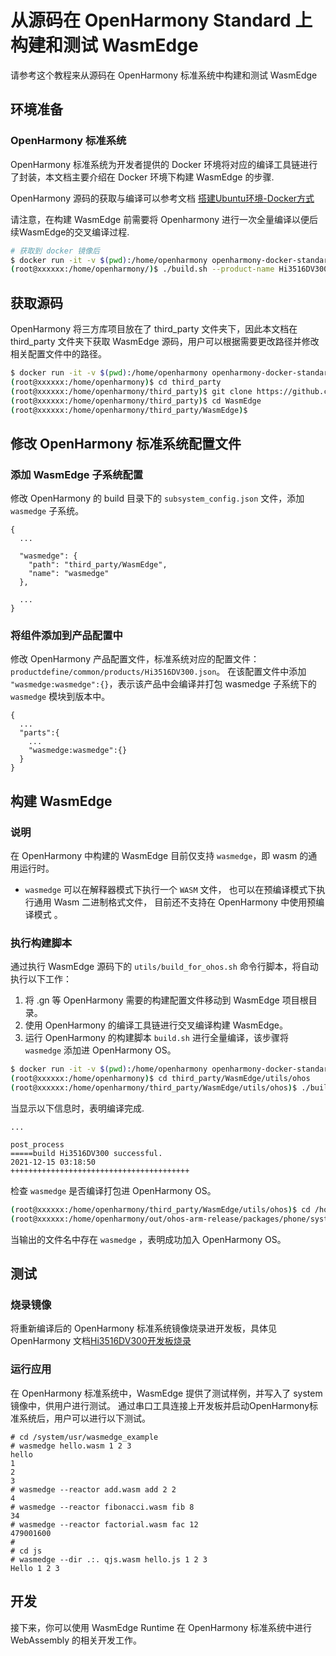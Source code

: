 # 从源码在 OpenHarmony Standard 上构建和测试 WasmEdge

请参考这个教程来从源码在 OpenHarmony 标准系统中构建和测试 WasmEdge

## 环境准备

### OpenHarmony 标准系统

OpenHarmony 标准系统为开发者提供的 Docker 环境将对应的编译工具链进行了封装，本文档主要介绍在 Docker 环境下构建 WasmEdge 的步骤.

OpenHarmony 源码的获取与编译可以参考文档 [搭建Ubuntu环境-Docker方式](https://www.openharmony.cn/pages/00010102/)

请注意，在构建 WasmEdge 前需要将 Openharmony 进行一次全量编译以便后续WasmEdge的交叉编译过程.

```bash
# 获取到 docker 镜像后
$ docker run -it -v $(pwd):/home/openharmony openharmony-docker-standard:0.0.5
(root@xxxxxx:/home/openharmony/)$ ./build.sh --product-name Hi3516DV300
```

## 获取源码

OpenHarmony 将三方库项目放在了 third_party 文件夹下，因此本文档在 third_party 文件夹下获取 WasmEdge 源码，用户可以根据需要更改路径并修改相关配置文件中的路径。

```bash
$ docker run -it -v $(pwd):/home/openharmony openharmony-docker-standard:0.0.5
(root@xxxxxx:/home/openharmony)$ cd third_party
(root@xxxxxx:/home/openharmony/third_party)$ git clone https://github.com/WasmEdge/WasmEdge.git
(root@xxxxxx:/home/openharmony/third_party)$ cd WasmEdge
(root@xxxxxx:/home/openharmony/third_party/WasmEdge)$ 
```

## 修改 OpenHarmony 标准系统配置文件

### 添加 WasmEdge 子系统配置

修改 OpenHarmony 的 build 目录下的 `subsystem_config.json` 文件，添加 `wasmedge` 子系统。


```
{
  ...
  
  "wasmedge": {
    "path": "third_party/WasmEdge",
    "name": "wasmedge"
  },
  
  ...
}
```

### 将组件添加到产品配置中

修改 OpenHarmony 产品配置文件，标准系统对应的配置文件：`productdefine/common/products/Hi3516DV300.json`。
在该配置文件中添加 `"wasmedge:wasmedge":{}`，表示该产品中会编译并打包 wasmedge 子系统下的 `wasmedge` 模块到版本中。


```
{
  ...
  "parts":{
    ...
    "wasmedge:wasmedge":{}
  }
}
```

## 构建 WasmEdge

### 说明

在 OpenHarmony 中构建的 WasmEdge 目前仅支持 `wasmedge`，即 wasm 的通用运行时。

* `wasmedge` 可以在解释器模式下执行一个 `WASM` 文件， 也可以在预编译模式下执行通用 Wasm 二进制格式文件， 目前还不支持在 OpenHarmony 中使用预编译模式 。

### 执行构建脚本

通过执行 WasmEdge 源码下的 `utils/build_for_ohos.sh` 命令行脚本，将自动执行以下工作：
1. 将 .gn 等 OpenHarmony 需要的构建配置文件移动到 WasmEdge 项目根目录。
2. 使用 OpenHarmony 的编译工具链进行交叉编译构建 WasmEdge。
3. 运行 OpenHarmony 的构建脚本 `build.sh` 进行全量编译，该步骤将 `wasmedge` 添加进 OpenHarmony OS。

```bash
$ docker run -it -v $(pwd):/home/openharmony openharmony-docker-standard:0.0.5
(root@xxxxxx:/home/openharmony)$ cd third_party/WasmEdge/utils/ohos
(root@xxxxxx:/home/openharmony/third_party/WasmEdge/utils/ohos)$ ./build_for_ohos.sh /home/openharmony
```

当显示以下信息时，表明编译完成.
```
...

post_process
=====build Hi3516DV300 successful.
2021-12-15 03:18:50
++++++++++++++++++++++++++++++++++++++++

```

检查 `wasmedge` 是否编译打包进 OpenHarmony OS。

```bash
(root@xxxxxx:/home/openharmony/third_party/WasmEdge/utils/ohos)$ cd /home/openharmony/out/ohos-arm-release/packages/phone/system/bin
(root@xxxxxx:/home/openharmony/out/ohos-arm-release/packages/phone/system/bin)$ ls 
```

当输出的文件名中存在 `wasmedge` ，表明成功加入 OpenHarmony OS。

## 测试

### 烧录镜像

将重新编译后的 OpenHarmony 标准系统镜像烧录进开发板，具体见 OpenHarmony 文档[Hi3516DV300开发板烧录](https://device.harmonyos.com/cn/docs/documentation/guide/hi3516_upload-0000001052148681)

### 运行应用

在 OpenHarmony 标准系统中，WasmEdge 提供了测试样例，并写入了 system 镜像中，供用户进行测试。
通过串口工具连接上开发板并启动OpenHarmony标准系统后，用户可以进行以下测试。
```
# cd /system/usr/wasmedge_example
# wasmedge hello.wasm 1 2 3
hello
1
2
3
# wasmedge --reactor add.wasm add 2 2
4
# wasmedge --reactor fibonacci.wasm fib 8
34
# wasmedge --reactor factorial.wasm fac 12
479001600
#
# cd js
# wasmedge --dir .:. qjs.wasm hello.js 1 2 3
Hello 1 2 3

```

## 开发

接下来，你可以使用 WasmEdge Runtime 在 OpenHarmony 标准系统中进行 WebAssembly 的相关开发工作。


